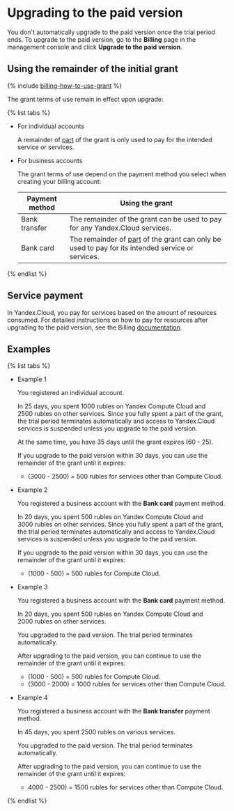 # Upgrading to the paid version

You don't automatically upgrade to the paid version once the trial period ends. To upgrade to the paid version, go to the **Billing** page in the management console and click **Upgrade to the paid version**.

## Using the remainder of the initial grant

{% include [billing-how-to-use-grant](../../_includes/billing-how-to-use-grant.md) %}

The grant terms of use remain in effect upon upgrade:

{% list tabs %}

- For individual accounts

   A remainder of [part](usage-grant.md) of the grant is only used to pay for the intended service or services.

- For business accounts

   The grant terms of use depend on the payment method you select when creating your billing account:

   | Payment method | Using the grant |
   | ----- | ----- |
   | Bank transfer | The remainder of the grant can be used to pay for any Yandex.Cloud services. |
   | Bank card | The remainder of [part](usage-grant.md) of the grant can only be used to pay for its intended service or services. |

{% endlist %}

## Service payment

In Yandex.Cloud, you pay for services based on the amount of resources consumed. For detailed instructions on how to pay for resources after upgrading to the paid version, see the Billing [documentation](../../billing/).

## Examples

{% list tabs %}

- Example 1

   You registered an individual account.

   In 25 days, you spent 1000&nbsp;rubles on Yandex Compute Cloud and 2500&nbsp;rubles on other services. Since you fully spent a part of the grant, the trial period terminates automatically and access to Yandex.Cloud services is suspended unless you upgrade to the paid version.

   At the same time, you have 35 days until the grant expires (60 - 25).

   If you upgrade to the paid version within 30 days, you can use the remainder of the grant until it expires:
   - (3000&nbsp;-&nbsp;2500) = 500 rubles for services other than Compute Cloud.

- Example 2

   You registered a business account with the **Bank card** payment method.

   In 20 days, you spent 500 rubles on Yandex Compute Cloud and 3000&nbsp;rubles on other services. Since you fully spent a part of the grant, the trial period terminates automatically and access to Yandex.Cloud services is suspended unless you upgrade to the paid version.

   If you upgrade to the paid version within 30 days, you can use the remainder of the grant until it expires:
    - (1000&nbsp;- 500) = 500 rubles for Compute Cloud.

- Example 3

   You registered a business account with the **Bank card** payment method.

   In 20 days, you spent 500 rubles on Yandex Compute Cloud and 2000&nbsp;rubles on other services.

   You upgraded to the paid version. The trial period terminates automatically.

   After upgrading to the paid version, you can continue to use the remainder of the grant until it expires:
   - (1000&nbsp;- 500) = 500 rubles for Compute Cloud.
   - (3000&nbsp;-&nbsp;2000) = 1000&nbsp;rubles for services other than Compute Cloud.

- Example 4

   You registered a business account with the **Bank transfer** payment method.

   In 45 days, you spent 2500&nbsp;rubles on various services.

   You upgraded to the paid version. The trial period terminates automatically.

   After upgrading to the paid version, you can continue to use the remainder of the grant until it expires:
   - 4000&nbsp;-&nbsp;2500) = 1500&nbsp;rubles for services other than Compute Cloud.

{% endlist %}

